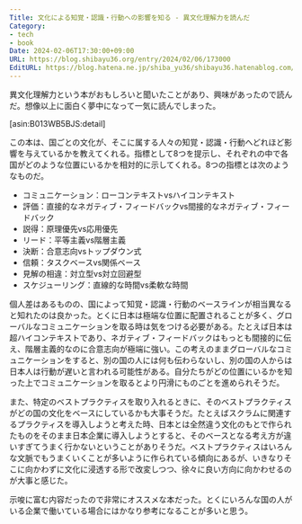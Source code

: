 ```yaml
---
Title: 文化による知覚・認識・行動への影響を知る - 異文化理解力を読んだ
Category:
- tech
- book
Date: 2024-02-06T17:30:00+09:00
URL: https://blog.shibayu36.org/entry/2024/02/06/173000
EditURL: https://blog.hatena.ne.jp/shiba_yu36/shibayu36.hatenablog.com/atom/entry/6801883189080958026
---
```


異文化理解力という本がおもしろいと聞いたことがあり、興味があったので読んだ。想像以上に面白く夢中になって一気に読んでしまった。

[asin:B013WB5BJS:detail]

この本は、国ごとの文化が、そこに属する人々の知覚・認識・行動へどれほど影響を与えているかを教えてくれる。指標として8つを提示し、それぞれの中で各国がどのような位置にいるかを相対的に示してくれる。8つの指標とは次のようなものだ。

- コミュニケーション：ローコンテキストvsハイコンテキスト
- 評価：直接的なネガティブ・フィードバックvs間接的なネガティブ・フィードバック
- 説得：原理優先vs応用優先
- リード：平等主義vs階層主義
- 決断：合意志向vsトップダウン式
- 信頼：タスクベースvs関係ベース
- 見解の相違：対立型vs対立回避型
- スケジューリング：直線的な時間vs柔軟な時間

個人差はあるものの、国によって知覚・認識・行動のベースラインが相当異なると知れたのは良かった。とくに日本は極端な位置に配置されることが多く、グローバルなコミュニケーションを取る時は気をつける必要がある。たとえば日本は超ハイコンテキストであり、ネガティブ・フィードバックはもっとも間接的に伝え、階層主義的なのに合意志向が極端に強い。この考えのままグローバルなコミュニケーションをすると、別の国の人には何も伝わらないし、別の国の人からは日本人は行動が遅いと言われる可能性がある。自分たちがどの位置にいるかを知った上でコミュニケーションを取るとより円滑にものごとを進められそうだ。

また、特定のベストプラクティスを取り入れるときに、そのベストプラクティスがどの国の文化をベースにしているかも大事そうだ。たとえばスクラムに関連するプラクティスを導入しようと考えた時、日本とは全然違う文化のもとで作られたものをそのまま日本企業に導入しようとすると、そのベースとなる考え方が違いすぎてうまく行かないということがありそうだ。ベストプラクティスはいろんな文脈でもうまくいくことが多いように作られている傾向にあるが、いきなりそこに向かわずに文化に浸透する形で改変しつつ、徐々に良い方向に向かわせるのが大事と感じた。

示唆に富む内容だったので非常にオススメな本だった。とくにいろんな国の人がいる企業で働いている場合にはかなり参考になることが多いと思う。

